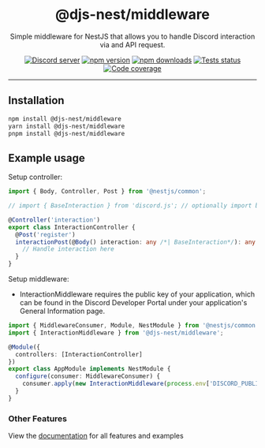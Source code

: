 <div align="center">
    <h1>@djs-nest/middleware</h1>
    Simple middleware for NestJS that allows you to handle Discord interaction via and API request.
    <br/>
    <p>
        <a href="https://discord.gg/djs"><img src="https://img.shields.io/discord/222078108977594368?color=5865F2&logo=discord&logoColor=white" alt="Discord server" /></a>
		<a href="https://www.npmjs.com/package/@djs-nest/middleware"><img src="https://img.shields.io/npm/v/@djs-nest/middleware.svg?maxAge=3600" alt="npm version" /></a>
		<a href="https://www.npmjs.com/package/@djs-nest/middleware"><img src="https://img.shields.io/npm/dt/@djs-nest/middleware.svg?maxAge=3600" alt="npm downloads" /></a>
		<a href="https://github.com/djs-nest/djs-nest/actions"><img src="https://github.com/djs-nest/djs-nest/actions/workflows/tests.yml/badge.svg" alt="Tests status" /></a>
		<a href="https://codecov.io/gh/djs-nest/djs-nest" ><img src="https://codecov.io/gh/djs-nest/djs-nest/branch/main/graph/badge.svg?flag=middleware" alt="Code coverage" /></a>
	</p>
</div>

---

## Installation

```bash
npm install @djs-nest/middleware
yarn install @djs-nest/middleware
pnpm install @djs-nest/middleware
```

## Example usage

Setup controller:

```ts
import { Body, Controller, Post } from '@nestjs/common';

// import { BaseInteraction } from 'discord.js'; // optionally import base interaction type if you want to use it from discord.js

@Controller('interaction')
export class InteractionController {
  @Post('register')
  interactionPost(@Body() interaction: any /*| BaseInteraction*/): any {
    // Handle interaction here
  }
}
```

Setup middleware:

- InteractionMiddleware requires the public key of your application, which can be found in the Discord Developer Portal
  under your application's General Information page.

```ts
import { MiddlewareConsumer, Module, NestModule } from '@nestjs/common';
import { InteractionMiddleware } from '@djs-nest/middleware';

@Module({
  controllers: [InteractionController]
})
export class AppModule implements NestModule {
  configure(consumer: MiddlewareConsumer) {
    consumer.apply(new InteractionMiddleware(process.env['DISCORD_PUBLIC_KEY'])).forRoutes('interaction');
  }
}
```

### Other Features

View the [documentation][documentation] for all features and examples

[documentation]: https://djs-nest.github.io/djs-nest/
